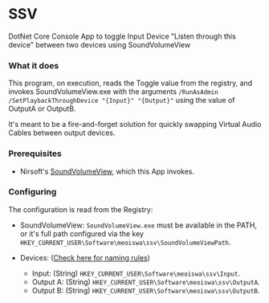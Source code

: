 # SSV

DotNet Core Console App to toggle Input Device "Listen through this device" between two devices using SoundVolumeView

### What it does

This program, on execution, reads the Toggle value from the registry, and invokes SoundVolumeView.exe with the arguments `/RunAsAdmin /SetPlaybackThroughDevice "{Input}" "{Output}"` using the value of OutputA or OutputB.

It's meant to be a fire-and-forget solution for quickly swapping Virtual Audio Cables between output devices.

### Prerequisites

- Nirsoft's [SoundVolumeView](https://www.nirsoft.net/utils/sound_volume_view.html), which this App invokes.

### Configuring

The configuration is read from the Registry:

- SoundVolumeView: `SoundVolumeView.exe` must be available in the PATH, or it's full path configured via the key `HKEY_CURRENT_USER\Software\meoiswa\ssv\SoundVolumeViewPath`.

- Devices: ([Check here for naming rules](https://www.nirsoft.net/utils/sound_volume_view.html#command_line))
  - Input: (String) `HKEY_CURRENT_USER\Software\meoiswa\ssv\Input`.
  - Output A: (String) `HKEY_CURRENT_USER\Software\meoiswa\ssv\OutputA`.
  - Output B: (String) `HKEY_CURRENT_USER\Software\meoiswa\ssv\OutputB`.